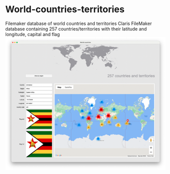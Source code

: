 # World-countries-territories
Filemaker database of world countries and territories
Claris FileMaker database containing 257 countries/territories with their latitude and longitude, capital and flag
<img src="https://github.com/bsg-marvin/World-countries-territories/blob/main/Preview.png"></img>
